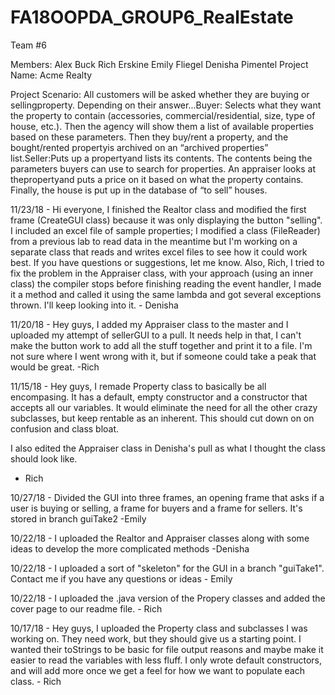 # FA18OOPDA_GROUP6_RealEstate

Team #6 

Members:  Alex Buck
          Rich Erskine
          Emily Fliegel
          Denisha Pimentel
Project Name:
          Acme Realty

Project Scenario:
          All customers will be asked whether they are buying or sellingproperty. Depending on their answer...Buyer: Selects what they want the property to contain (accessories, commercial/residential, size, type of house, etc.). Then the agency will show them a list of available properties based on these parameters. Then they buy/rent a property, and the bought/rented propertyis archived on an “archived properties” list.Seller:Puts up a propertyand lists its contents. The contents being the parameters buyers can use to search for properties. An appraiser looks at thepropertyand puts a price on it based on what the property contains. Finally, the house is put up in the database of “to sell” houses.
          
11/23/18 - Hi everyone, I finished the Realtor class and modified the first frame (CreateGUI class) because it was only displaying the button "selling". I included an excel file of sample properties; I modified a class (FileReader) from a previous lab to read data in the meantime but I'm working on a separate class that reads and writes excel files to see how it could work best. If you have questions or suggestions, let me know. Also, Rich, I tried to fix the problem in the Appraiser class, with your approach (using an inner class) the compiler stops before finishing reading the event handler, I made it a method and called it using the same lambda and got several exceptions thrown. I'll keep looking into it. - Denisha
          
11/20/18 - Hey guys, I added my Appraiser class to the master and I uploaded my attempt of sellerGUI to a pull. It needs help in that, I can't make the button work to add all the stuff together and print it to a file. I'm not sure where I went wrong with it, but if someone could take a peak that would be great.
-Rich
          
11/15/18 - Hey guys, I remade Property class to basically be all encompasing. It has a default, empty constructor and a constructor that accepts all our variables. It would eliminate the need for all the other crazy subclasses, but keep rentable as an inherent. This should cut down on on confusion and class bloat. 

I also edited the Appraiser class in Denisha's pull as what I thought the class should look like.
- Rich

10/27/18 - Divided the GUI into three frames, an opening frame that asks if a user is buying or selling, a frame for buyers and a frame for sellers. It's stored in branch guiTake2 -Emily 

10/22/18 - I uploaded the Realtor and Appraiser classes along with some ideas to develop the more complicated methods -Denisha

10/22/18 - I uploaded a sort of "skeleton" for the GUI in a branch "guiTake1". Contact me if you have any questions or ideas - Emily

10/22/18 - I uploaded the .java version of the Propery classes and added the cover page to our readme file. - Rich

10/17/18 - Hey guys, I uploaded the Property class and subclasses I was working on. They need work, but they should 
give us a starting point. I wanted their toStrings to be basic for file output reasons and maybe make it easier to
read the variables with less fluff. I only wrote default constructors, and will add more once we get a feel for how we 
want to populate each class. - Rich
